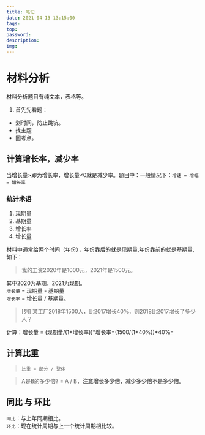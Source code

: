 ```yaml
---
title: 笔记
date: 2021-04-13 13:15:00
tags:
top:
password:
description:
img:
---
```

# 材料分析
材料分析题目有纯文本，表格等。

1. 首先先看题：
- 划时间，防止跳坑。
- 找主题
- 圈考点。

## 计算增长率，减少率
当增长量>即为增长率，增长量<0就是减少率。题目中：一般情况下：`增速 = 增幅 = 增长率`
### 统计术语
1. 现期量
2. 基期量
3. 增长率
4. 增长量

材料中通常给两个时间（年份），年份靠后的就是<kbd>现期量</kbd>,年份靠前的就是<kbd>基期量</kbd>,如下：
> 我的工资2020年是1000元，2021年是1500元。

其中2020为基期，2021为现期。</br>
`增长量` = 现期量 - 基期量</br>
`增长率` = 增长量 / 基期量。

> [列] 某工厂2018年1500人，比2017增长40%，则2018比2017增长了多少人？

计算：增长量 = (现期量/(1+增长率))*增长率=(1500/(1+40%))*40%=

## 计算比重

> `比重 = 部分 / 整体`

> A是B的多少倍? = A / B，<b>注意增长多少倍，减少多少倍不是多少倍。</b>

## 同比 与 环比

`同比`：与上年同期相比。</br>
`环比`：现在统计周期与上一个统计周期相比较。
